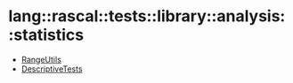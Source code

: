 # lang::rascal::tests::library::analysis::statistics


   * [RangeUtils](/docs/Library/lang/rascal/tests/library/analysis/statistics/RangeUtils.md)
   * [DescriptiveTests](/docs/Library/lang/rascal/tests/library/analysis/statistics/DescriptiveTests.md)